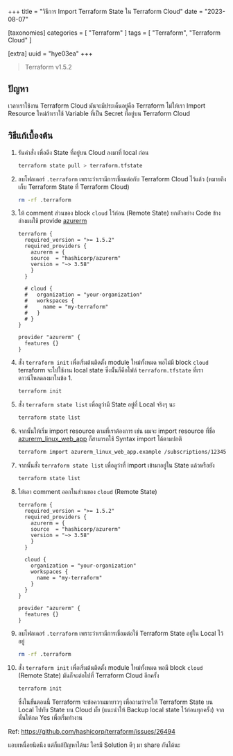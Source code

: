 +++
title = "วิธีการ Import Terraform State ใน Terraform Cloud"
date = "2023-08-07"

[taxonomies]
categories = [ "Terraform" ]
tags = [ "Terraform", "Terraform Cloud" ]

[extra]
uuid = "hye03ea"
+++

> Terraform v1.5.2

## ปัญหา 

เวลาเราใช้งาน Terraform Cloud มันจะมีประเด็นอยู่คือ Terraform ไม่ให้เรา Import Resource ใหม่ถ้าเราใช้ Variable ที่เป็น Secret ที่อยู่บน Terraform Cloud 

## วิธีแก้เบื้องต้น

1. รันคำสั่ง เพื่อดึง State ที่อยู่บน Cloud ลงมาที่ local ก่อน
   ```bash
   terraform state pull > terraform.tfstate
   ```
   
2. ลบโฟลเดอร์ `.terraform` เพราะว่าเรามีการเชื่อมต่อกับ Terraform Cloud ไว้แล้ว (หมายถึงเก็บ Terraform State ที่ Terraform Cloud)

    ```bash
    rm -rf .terraform
    ```
3. ให้ comment ส่วนของ block `cloud` ไว้ก่อน (Remote State) ยกตัวอย่าง Code ข้างล่างผมใช้ provide [azurerm](https://registry.terraform.io/providers/hashicorp/azurerm/latest/docs)
    ```hcl
    terraform {
      required_version = ">= 1.5.2"
      required_providers {
        azurerm = {
        source  = "hashicorp/azurerm"
        version = "~> 3.58"
        }
      }

      # cloud {
      #   organization = "your-organization"
      #   workspaces {
      #     name = "my-terraform"
      #   }
      # }
    }

    provider "azurerm" {
      features {}
    }
    ```
4. สั่ง `terraform init` เพื่อเริ่มต้นติดตั้ง module ใหม่ทั้งหมด พอไม่มี block `cloud` terraform จะไปใช้งาน local state ซึ่งนั้่นก็คือไฟล์ `terraform.tfstate` ที่เราดาวน์โหลดลงมาในข้อ 1.
    ```bash
    terraform init
    ```
5. สั่ง `terraform state list` เพื่อดูว่ามี State อยู่ที่ Local จริงๆ นะ

    ```bash
    terraform state list
    ```
   
6. จากนั้นให้เริ่ม import resource ตามที่เราต้องการ เช่น ผมจะ import resource ที่ชื่อ [azurerm_linux_web_app](https://registry.terraform.io/providers/hashicorp/azurerm/latest/docs/resources/linux_web_app#import) ก็สามารถใช้ Syntax import ได้ตามปกติ
    ```bash
    terraform import azurerm_linux_web_app.example /subscriptions/12345678-1234-9876-4563-123456789012/resourceGroups/resGroup1/providers/Microsoft.Web/sites/site1
    ```
7. จากนั้นสั่ง `terraform state list` เพื่อดูว่าที่ import เข้ามาอยู่ใน State แล้วหรือยัง

    ```bash
    terraform state list
    ```
8. ให้เอา comment ออกในส่วนของ `cloud` (Remote State)
    ```hcl
    terraform {
      required_version = ">= 1.5.2"
      required_providers {
        azurerm = {
        source  = "hashicorp/azurerm"
        version = "~> 3.58"
        }
      }

      cloud {
        organization = "your-organization"
        workspaces {
          name = "my-terraform"
        }
      }
    }

    provider "azurerm" {
      features {}
    }
    ```
9.  ลบโฟลเดอร์ `.terraform` เพราะว่าเรามีการเชื่อมต่อใช้ Terraform State อยู่ใน Local ไว้อยู่

    ```bash
    rm -rf .terraform
    ```
10. สั่ง `terraform init` เพื่อเริ่มต้นติดตั้ง module ใหม่ทั้งหมด พอมี block `cloud` (Remote State) มันก็จะต่อไปที่ Terraform Cloud อีกครั้ง
    ```bash
    terraform init
    ```

    ซึ่งในขั้นตอนนี้ Terraform จะข้อความมายาวๆ เพื่อถามว่าจะให้ Terraform State บน Local ไปทับ State บน Cloud มั้ย (แนะนำให้ Backup local state ไว้ก่อนทุกครั้ง) จากนั้นให้กด Yes เพื่อเริ่มทำงาน

Ref: https://github.com/hashicorp/terraform/issues/26494

แอบเหนื่อยนิดนึง แต่ก็แก้ปัญหาได้นะ ใครมี Solution ดีๆ มา share กันได้นะ